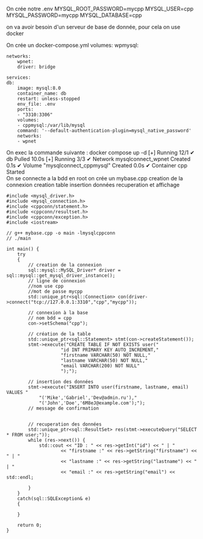 On crée notre .env
    MYSQL_ROOT_PASSWORD=mycpp
    MYSQL_USER=cpp
    MYSQL_PASSWORD=mycpp
    MYSQL_DATABASE=cpp

on va avoir besoin d'un serveur de base de donnée, pour cela on use docker

On crée un docker-compose.yml
    volumes:
        wpmysql:

    networks:
        wpnet:
        driver: bridge

    services:
    db:
        image: mysql:8.0
        container_name: db
        restart: unless-stopped
        env_file: .env
        ports:
        - "3310:3306"
        volumes:
        - cppmysql:/var/lib/mysql
        command: '--default-authentication-plugin=mysql_native_password'
        networks:
        - wpnet

On exec la commande suivante :
docker compose up -d
    [+] Running 12/1
    ✔ db Pulled     10.0s 
    [+] Running 3/3
    ✔ Network mysqlconnect_wpnet      Created    0.1s 
    ✔ Volume "mysqlconnect_cppmysql"  Created    0.0s 
    ✔ Container cpp                   Started    
On se connecte a la bdd en root
on crée un mybase.cpp
    creation de la connexion
    creation table
    insertion données
    recuperation et affichage

```
#include <mysql_driver.h>
#include <mysql_connection.h>
#include <cppconn/statement.h>
#include <cppconn/resultset.h>
#include <cppconn/exception.h>
#include <iostream>

// g++ mybase.cpp -o main -lmysqlcppconn
// ./main

int main() {
    try
    {
        // creation de la connexion
        sql::mysql::MySQL_Driver* driver = sql::mysql::get_mysql_driver_instance();
        // ligne de connexion
        //nom use cpp
        //mot de passe mycpp
        std::unique_ptr<sql::Connection> con(driver->connect("tcp://127.0.0.1:3310","cpp","mycpp"));
    
        // connexion à la base
        // nom bdd = cpp
        con->setSchema("cpp");

        // création de la table
        std::unique_ptr<sql::Statement> stmt(con->createStatement());
        stmt->execute("CREATE TABLE IF NOT EXISTS user("
                    "id INT PRIMARY KEY AUTO_INCREMENT,"
                    "firstname VARCHAR(50) NOT NULL,"
                    "lastname VARCHAR(50) NOT NULL,"
                    "email VARCHAR(200) NOT NULL"
                    ");");

        // insertion des données
        stmt->execute("INSERT INTO user(firstname, lastname, email) VALUES "
            "('Mike','Gabriel','Dev@admin.ru'),"
            "('John','Doe','6M8eJ@example.com');");
        // message de confirmation


        // recuperation des données
        std::unique_ptr<sql::ResultSet> res(stmt->executeQuery("SELECT * FROM user;"));
        while (res->next()) {
            std::cout << "ID : " << res->getInt("id") << " | "
                    << "firstname :" << res->getString("firstname") << " | "
                    << "lastname :" << res->getString("lastname") << " | "
                    << "email :" << res->getString("email") << std::endl;

        }
    }
    catch(sql::SQLException& e)
    {

    }
    
    return 0;
}
```


